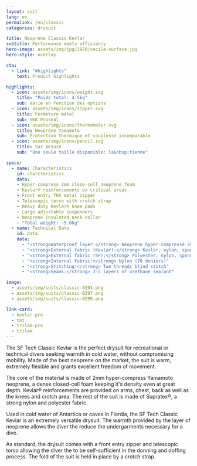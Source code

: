 ```yaml
---
layout: suit
lang: en
permalink: /en/classic
categories: drysuit

title: Neoprene Classic Kevlar
subtitle: Performance meets efficiency
hero-image: assets/img/jpg/1920/cecile-surface.jpg
hero-style: overlay

cta:
  - link: "#highlights"
    text: Product highlights

highlights:
  - icon: assets/img/icons/weight.svg
    title: "Poids total: 4.5kg"
    sub: Varie en fonction des options
  - icon: assets/img/icons/zipper.svg
    title: Fermeture métal
    sub: YKK Proseal
  - icon: assets/img/icons/thermometer.svg
    title: Neoprène Yamamoto
    sub: Protection thermique et souplesse incomparable
  - icon: assets/img/icons/pencil.svg
    title: Sur mesure
    sub: "Une seule taille disponible: la&nbsp;tienne"

specs:
  - name: Characteristics
    id: charcteristics
    data:
    - Hyper-compress 2mm close-cell neoprene foam
    - Kevlar® reinforcements on critical areas
    - Front entry YKK metal zipper
    - Telescopic torso with crotch strap
    - Heavy duty Kevlar® knee pads
    - Large adjustable suspenders
    - Neoprene insulated neck collar
    - "Total weight: ~5.0kg"
  - name: Technical Data
    id: data
    data:
      - "<strong>Waterproof layer:</strong> Néoprène hyper-compressé 2mm"
      - "<strong>External fabric (Kevlar):</strong> Kevlar, nylon, spandex"
      - "<strong>External fabric (SP):</strong> Polyester, nylon, spandex"
      - "<strong>Internal Fabric:</strong> Nylon (70 deniers)"
      - "<strong>Stitching:</strong> Two threads blind stitch"
      - "<strong>Seams:</strong> 3-5 layers of urethane sealant"

image:
  - assets/img/suits/classic-0293.png
  - assets/img/suits/classic-0297.png
  - assets/img/suits/classic-0299.png

link-card:
  - kevlar-pro
  - tnt
  - trilam-pro
  - trilam
---
```

The SF Tech Classic Kevlar is the perfect drysuit for recreational or technical divers seeking warmth in cold water, without compromising mobility. Made of the best neoprene on the market, the suit is warm, extremely flexible and grants excellent freedom of movement.

The core of the material is made of 2mm hyper-compress Yamamoto neoprene, a dense closed-cell foam keeping it's density even at great depth. Kevlar® reinforcements are provided on arms, chest, back as well as the knees and crotch area. The rest of the suit is made of Supratex®, a strong nylon and polyester fabric.

Used in cold water of Antartica or caves in Flordia, the SF Tech Classic Kevlar is an extremely versatile drysuit. The warmth provided by the layer of neoprene allows the diver the reduce the undergarments necessary for a dive.

As standard, the drysuit comes with a front entry zipper and telescopic torso allowing the diver the to be self-sufficient in the donning and doffing process. The fold of the suit is held in place by a crotch strap.


